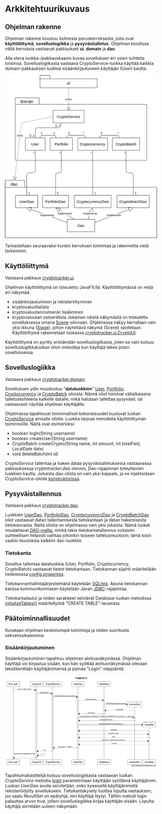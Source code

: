 # Arkkitehtuurikuvaus

## Ohjelman rakenne

Ohjelman rakenne koostuu kolmesta peruskerroksesta, joita ovat **käyttöliittymä**, **sovelluslogiikka** ja **pysyväistalletus**. Ohjelman koodissa näitä kerroksia vastaavat pakkaukset **ui**, **domain** ja **dao**.

Alla oleva luokka-/pakkauskaavio kuvaa sovelluksen eri osien suhteita toisiinsa. Sovelluslogiikasta vastaava CryptoService-luokka käyttää kaikkia domain-pakkauksen luokkia sisäänkirjautuneen käyttäjän (User) kautta.

<img src="https://raw.githubusercontent.com/nakkekakke/CryptoTracker/master/dokumentointi/kuvat/Luokkapakkausdiagrammi.png">

Tarkastellaan seuraavaksi kunkin kerroksen toimintaa ja rakennetta vielä tarkemmin.

## Käyttöliittymä 
Vastaava pakkaus [cryptotracker.ui](https://github.com/nakkekakke/CryptoTracker/tree/master/src/main/java/cryptotracker/ui).

Ohjelman käyttöliittymä on toteutettu JavaFX:llä.
Käyttöliittymässä on neljä eri näkymää
- sisäänkirjautuminen ja rekisteröityminen
- kryptovaluuttalista
- kryptovaluutan/ostoerän lisääminen
- kryptovaluutan ostoerälista
Jokainen näistä näkymästä on toteutettu sovelluksessa omana [Scene](https://docs.oracle.com/javase/8/javafx/api/javafx/scene/Scene.html)-olionaan. Ohjelmassa näkyy kerrallaan vain yksi ikkuna ([Stage](https://docs.oracle.com/javase/8/javafx/api/javafx/stage/Stage.html)), johon näytettävä näkymä (Scene) sijoitetaan. Käyttöliittymä rakennetaan luokassa [cryptotracker.ui.CryptoUI](https://github.com/nakkekakke/CryptoTracker/blob/master/src/main/java/cryptotracker/ui/CryptoUI.java).

Käyttöliittymä on pyritty eristämään sovelluslogiikasta, joten se vain kutsuu sovelluslogiikkaluokan olion metodeja kun käyttäjä tekee jotain sovelluksessa.

## Sovelluslogiikka
Vastaava pakkaus [cryptotracker.domain](https://github.com/nakkekakke/CryptoTracker/tree/master/src/main/java/cryptotracker/domain).

Sovelluksen ydin muodostuu "**dataluokkien**" [User](https://github.com/nakkekakke/CryptoTracker/blob/master/src/main/java/cryptotracker/domain/User.java), [Portfolio](https://github.com/nakkekakke/CryptoTracker/blob/master/src/main/java/cryptotracker/domain/Portfolio.java), [Cryptocurrency](https://github.com/nakkekakke/CryptoTracker/blob/master/src/main/java/cryptotracker/domain/Cryptocurrency.java) ja [CryptoBatch](https://github.com/nakkekakke/CryptoTracker/blob/master/src/main/java/cryptotracker/domain/CryptoBatch.java) olioista. Näimä oliot toimivat väliaikaisena talletuskohteena kaikelle datalle, mikä halutaan tallettaa pysyvästi, tai vastaavasti näyttää ohjelman käyttäjälle.

Ohjelmassa tapahtuvat toiminnalliset kokonaisuudet kuuluvat luokan [CryptoService](https://github.com/nakkekakke/CryptoTracker/blob/master/src/main/java/cryptotracker/domain/CryptoService.java) ainoalle oliolle. Luokka tarjoaa metodeita käyttöliittymän toiminnoille. Näitä ovat esimerkiksi:
- boolean login(String username)
- boolean createUser(String username)
- CryptoBatch createCrypto(String name, int amount, int totalPaid, LocalDate date)
- void deleteBatch(int id)

_CryptoService_ tallentaa ja hakee dataa pysyväistalletuksesta vastaavassa pakkauksessa _cryptotracker.dao_ olevien, Dao-rajapinnan toteuttavien luokkien kautta. Jokaista dao-oliota on vain yksi kappale, ja ne injektoidaan _CryptoService_-oliolle [konstruktorissa](https://github.com/nakkekakke/CryptoTracker/blob/82215b1097a1064cfb681fcdb84f21cdc785bf2c/src/main/java/cryptotracker/domain/CryptoService.java#L24).

## Pysyväistallennus
Vastaava pakkaus [cryptotracker.dao](https://github.com/nakkekakke/CryptoTracker/tree/master/src/main/java/cryptotracker/dao).

Luokkien [UserDao](https://github.com/nakkekakke/CryptoTracker/blob/master/src/main/java/cryptotracker/dao/UserDao.java), [PortfolioDao](https://github.com/nakkekakke/CryptoTracker/blob/master/src/main/java/cryptotracker/dao/CryptocurrencyDao.java), [CryptocurrencyDao](https://github.com/nakkekakke/CryptoTracker/blob/master/src/main/java/cryptotracker/dao/PortfolioDao.java) ja [CryptoBatchDao](https://github.com/nakkekakke/CryptoTracker/blob/master/src/main/java/cryptotracker/dao/CryptoBatchDao.java) oliot vastaavat datan tallentamisesta tietokantaan ja datan hakemisesta tietokannasta. Näitä olioita on ohjelmassa vain yksi jokaista. Nämä luokat noudattavat [DAO-mallia](https://en.wikipedia.org/wiki/Data_access_object), minkä takia tietokantatallennus voitaisiin suhteellisen helposti vaihtaa johonkin toiseen talletusmuotoon; tämä tosin vaatisi muutoksia kaikkiin dao-luokkiin.

### Tietokanta

Sovellus tallentaa dataluokkia (User, Portfolio, Cryptocurrency, CryptoBatch) vastaavat tiedot tietokantaan. Tietokannan sijainti määritellään tiedostossa [config.properties](https://github.com/nakkekakke/CryptoTracker/blob/master/config.properties).

Tietokannanhallintajärjestelmänä käytetään [SQLiteä](https://www.sqlite.org/about.html). Apuna tietokannan kanssa kommunikoimiseen käytetään Javan [JDBC](https://en.wikipedia.org/wiki/Java_Database_Connectivity)-rajapintaa.

Tietokantataulut ja niiden sarakkeet selviävät Database-luokan metodissa [initializeTables()](https://github.com/nakkekakke/CryptoTracker/blob/82215b1097a1064cfb681fcdb84f21cdc785bf2c/src/main/java/cryptotracker/dao/Database.java#L23) määritellyistä "CREATE TABLE"-lauseista.

## Päätoiminnallisuudet

Kuvataan ohjelman keskeisimpiä toimintoja ja niiden suoritusta sekvenssikaavioina.

### Sisäänkirjautuminen

Sisäänkirjautuminen tapahtuu ohjelman aloitusnäkymässä. Ohjelman käyttäjä voi kirjautua sisään, kun hän syöttää aloitusnäkymässä olevaan tekstikenttään käyttäjänimensä ja painaa "Login"-näppäintä.

<img src="https://raw.githubusercontent.com/nakkekakke/CryptoTracker/master/dokumentointi/kuvat/sekvenssikaavio_login.png">

Tapahtumakäsittelijä kutsuu sovelluslogiikasta vastaavan luokan _CryptoService_ metodia [login](https://github.com/nakkekakke/CryptoTracker/blob/5eec2a01380550264e897e71b4b0ec71380c8977/src/main/java/cryptotracker/domain/CryptoService.java#L88) parametrinaan käyttäjän syöttämä käyttäjänimi. Luokan _UserDao_ avulla selvitetään, onko kyseisellä käyttäjänimellä rekisteröidytty sovellukseen. Tietokantakysely tuottaa lopulta vastauksen; jos saatu ResultSet on epätyhjä, niin käyttäjä löytyi. Tällöin metodi login palauttaa arvon true, jolloin sovelluslogiikka kirjaa käyttäjän sisään. Lopulta käyttäjä siirretään uuteen näkymään.


